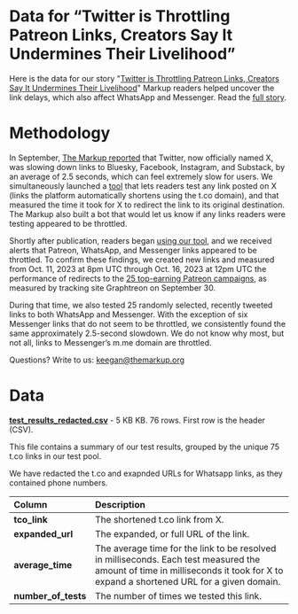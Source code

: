 # Data for “Twitter is Throttling Patreon Links, Creators Say It Undermines Their Livelihood”

Here is the data for our story "[Twitter is Throttling Patreon Links, Creators Say It Undermines Their Livelihood](https://themarkup.org/news/2023/10/16/twitter-is-throttling-patreon-links-creators-say-it-undermines-their-livelihood)"
Markup readers helped uncover the link delays, which also affect WhatsApp and Messenger. Read the [full story](https://themarkup.org/news/2023/10/16/twitter-is-throttling-patreon-links-creators-say-it-undermines-their-livelihood).


# Methodology
In September, [The Markup reported](https://themarkup.org/investigations/2023/09/15/twitter-is-still-throttling-competitors-links-check-for-yourself) that Twitter, now officially named X, was slowing down links to Bluesky, Facebook, Instagram, and Substack, by an average of 2.5 seconds, which can feel extremely slow for users. We simultaneously launched a [tool](https://themarkup.org/investigations/2023/09/15/twitter-is-still-throttling-competitors-links-check-for-yourself) that lets readers test any link posted on X (links the platform automatically shortens using the t.co domain), and that measured the time it took for X to redirect the link to its original destination. The Markup also built a bot that would let us know if any links readers were testing appeared to be throttled.

Shortly after publication, readers began [using our tool](https://twitter.com/dancow/status/1705288111326990701), and we received alerts that Patreon, WhatsApp, and Messenger links appeared to be throttled. To confirm these findings, we created new links and measured from Oct. 11, 2023 at 8pm UTC through Oct. 16, 2023 at 12pm UTC the performance of redirects to the [25 top-earning Patreon campaigns](https://graphtreon.com/top-patreon-earners), as measured by tracking site Graphtreon on September 30.

During that time, we also tested 25 randomly selected, recently tweeted links to both WhatsApp and Messenger. With the exception of six Messenger links that do not seem to be throttled, we consistently found the same approximately 2.5-second slowdown. We do not know why most, but not all, links to Messenger’s m.me domain are throttled.

Questions? Write to us: [keegan@themarkup.org](mailto:keegan@themarkup.org) 

# Data

**[test_results_redacted.csv](https://github.com/the-markup/investigation-twitter-patreon/blob/main/test_results_redacted.csv)** - 5 KB KB. 76 rows. First row is the header (CSV).

This file contains a summary of our test results, grouped by the unique 75 t.co links in our test pool.

We have redacted the t.co and exapnded URLs for Whatsapp links, as they contained phone numbers. 

<table border="0" class="dataframe">
  <thead>
    <tr style="text-align: left;">
      <th>Column</th>
      <th>Description</th>
    </tr>
  </thead>
  <tbody>
    <tr>
      <td><strong>tco_link</strong></td>
      <td>The shortened t.co link from X.</td>
    </tr>
    <tr>
      <td><strong>expanded_url</strong></td>
      <td>The expanded, or full URL of the link.</td>
    </tr>
      <tr>
      <td><strong>average_time</strong></td>
      <td>The average time for the link to be resolved in milliseconds. Each test measured the amount of time in milliseconds it took for X to expand a shortened URL for a given domain.</td>
    </tr>
     <tr>
      <td><strong>number_of_tests</strong></td>
      <td>The number of times we tested this link.</td>
    </tr>
  </tbody>
</table>
